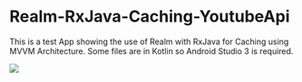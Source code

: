# Realm-RxJava-Caching-YoutubeApi
This is a test App showing the use of Realm with RxJava for Caching using MVVM Architecture. Some files are in Kotlin so Android Studio 3 is required.

![](http://i.imgur.com/GRrwnyb.gif)
